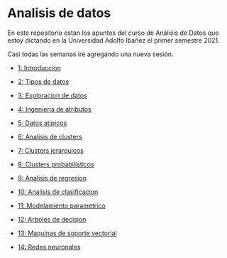 Analisis de datos
================

En este repositorio estan los apuntos del curso de Análisis de Datos que
estoy dictando en la Universidad Adolfo Ibañez el primer semestre 2021.

Casi todas las semanas iré agregando una nueva sesión.

  - [1: Introduccion](../master/01.Introduccion)

  - [2: Tipos de datos](../master/02.Tipos_de_datos)

  - [3: Exploracion de datos](../master/03.Exploracion_de_datos)

  - [4: Ingenieria de atributos](../master/04.Ingenieria_de_atributos)

  - [5: Datos atipicos](../master/05.Datos_atipicos)

  - [6: Analisis de clusters](../master/06.Analisis_de_clusters)

  - [7: Clusters jerarquicos](../master/07.Clusters_jerarquicos)

  - [8: Clusters probabilisticos](../master/08.Clusters_probabilisticos)

  - [9: Analisis de regresion](../master/09.Analisis_de_regresion)

  - [10: Analisis de
    clasificacion](../master/10.Analisis_de_clasificacion)

  - [11: Modelamiento
    parametrico](../master/11.Modelamiento_parametrico)

  - [12: Arboles de decision](../master/12.Arboles_de_decision)

  - [13: Maquinas de soporte
    vectorial](../master/13.Maquinas_de_soporte_vectorial)

  - [14: Redes neuronales](../master/14.Redes_neuronales)
